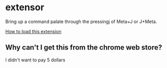 # extensor

Bring up a command palate through the pressingj of Meta+J or J+Meta.

[How to load this extension](https://developer.chrome.com/extensions/getstarted)

## Why can't I get this from the chrome web store?
I didn't want to pay 5 dollars
